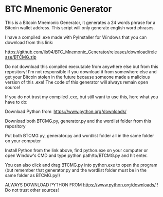 # BTC Mnemonic Generator
This is a Bitcoin Mnemonic Generator, it generates a 24 words phrase for a Bitcoin wallet address. This script will only generate english word phrases.

I have a compiled .exe made with PyInstaller for Windows that you can download from this link: 

https://github.com/ils94/BTC_Mnemonic_Generator/releases/download/release/BTCMG.zip

Do not download this compiled executable from anywhere else but from this repository! I'm not responsible if you download it from somewhere else and get your Bitcoin stolen in the future because someone made a malicious version of this .exe! The code of this generator will always remain open source!

If you do not trust my compiled .exe, but still want to use this, here what you have to do:

Download Python from: https://www.python.org/downloads/

Download both BTCMG.py, generator.py and the wordlist folder from this repository

Put both BTCMG.py, generator.py and wordlist folder all in the same folder on your computer

Install Python from the link above, find python.exe on your computer or open Window's CMD and type python path/to/BTCMG.py and hit enter.

You can also click and drag BTCMG.py into python.exe to open the program (but remember that generator.py and the wordlist folder must be in the same folder as BTCMG.py!)

ALWAYS DOWNLOAD PYTHON FROM https://www.python.org/downloads/ ! Do not trust other sources!
